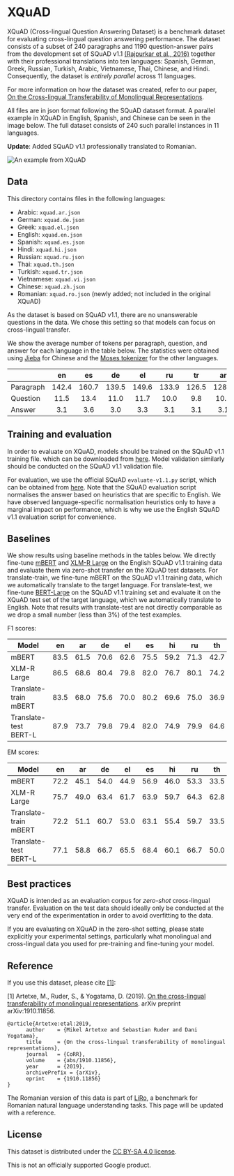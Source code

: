 # XQuAD

XQuAD (Cross-lingual Question Answering Dataset) is a benchmark dataset for evaluating cross-lingual question answering performance.
The dataset consists of a subset of 240 paragraphs and 1190 question-answer pairs from
the development set of SQuAD v1.1 [(Rajpurkar et al., 2016)](https://www.aclweb.org/anthology/D16-1264/) together with their professional
translations into ten languages: Spanish, German, Greek, Russian, Turkish, Arabic, Vietnamese, Thai, Chinese, and Hindi.
Consequently, the dataset is _entirely parallel_ across 11 languages.

For more information on how the dataset was created, refer to our paper,
[On the Cross-lingual Transferability of Monolingual Representations](https://arxiv.org/abs/1910.11856).

All files are in json format following the SQuAD dataset format. A parallel example in XQuAD in
English, Spanish, and Chinese can be seen in the image below. The full dataset consists of 240
such parallel instances in 11 languages.

__Update__: Added SQuAD v1.1 professionally translated to Romanian.

![An example from XQuAD](xquad_example.png)

## Data

This directory contains files in the following languages:
- Arabic: `xquad.ar.json`
- German: `xquad.de.json`
- Greek: `xquad.el.json`
- English: `xquad.en.json`
- Spanish: `xquad.es.json`
- Hindi: `xquad.hi.json`
- Russian: `xquad.ru.json`
- Thai: `xquad.th.json`
- Turkish: `xquad.tr.json`
- Vietnamese: `xquad.vi.json`
- Chinese: `xquad.zh.json`
- Romanian: `xquad.ro.json` (newly added; not included in the original XQuAD)

As the dataset is based on SQuAD v1.1, there are no unanswerable questions in the data. We chose this
setting so that models can focus on cross-lingual transfer.

We show the average number of tokens per paragraph, question, and answer for each language in the
table below. The statistics were obtained using [Jieba](https://github.com/fxsjy/jieba) for Chinese
and the [Moses tokenizer](https://github.com/moses-smt/mosesdecoder/blob/master/scripts/tokenizer/tokenizer.perl)
for the other languages. 

|           |   en  |   es  |   de  |   el  |   ru  |   tr  |   ar  |   vi  |   th  |   zh  |   hi  |
|-----------|:-----:|:-----:|:-----:|:-----:|:-----:|:-----:|:-----:|:-----:|:-----:|:-----:|:-----:|
| Paragraph | 142.4 | 160.7 | 139.5 | 149.6 | 133.9 | 126.5 | 128.2 | 191.2 | 158.7 | 147.6 | 232.4 |
| Question  |  11.5 |  13.4 |  11.0 |  11.7 |  10.0 |  9.8  |  10.7 |  14.8 |  11.5 |  10.5 |  18.7 |
| Answer    |  3.1  |  3.6  |  3.0  |  3.3  |  3.1  |  3.1  |  3.1  |  4.5  |  4.1  |  3.5  |  5.6  |

## Training and evaluation

In order to evaluate on XQuAD, models should be trained on the SQuAD v1.1 training file. which can be
downloaded from [here](https://github.com/rajpurkar/SQuAD-explorer/blob/master/dataset/train-v1.1.json). 
Model validation similarly should be conducted on the SQuAD v1.1 validation file.

For evaluation, we use the official SQuAD `evaluate-v1.1.py` script, which can be obtained from
[here](https://raw.githubusercontent.com/allenai/bi-att-flow/master/squad/evaluate-v1.1.py). Note that 
the SQuAD evaluation script normalises the answer based on heuristics that are specific to English.
We have observed language-specific normalisation heuristics only to have a marginal impact on performance,
which is why we use the English SQuAD v1.1 evaluation script for convenience.

## Baselines

We show results using baseline methods in the tables below. We directly fine-tune [mBERT](https://github.com/google-research/bert/blob/master/multilingual.md)
and [XLM-R Large](https://arxiv.org/abs/1911.02116) on the English SQuAD v1.1 training data
and evaluate them via zero-shot transfer on the XQuAD test datasets. For translate-train, 
we fine-tune mBERT on the SQuAD v1.1 training data, which we automatically translate
to the target language. For translate-test, we fine-tune [BERT-Large](https://arxiv.org/abs/1810.04805)
on the SQuAD v1.1 training set and evaluate it on the XQuAD test set of the target language,
which we automatically translate to English. Note that results with translate-test are not directly
comparable as we drop a small number (less than 3%) of the test examples.

F1 scores:

| Model                 | en   | ar   | de   | el   | es   | hi   | ru   | th   | tr   | vi   | zh   | ro   | avg  |
|-----------------------|------|------|------|------|------|------|------|------|------|------|------|------|------|
| mBERT                 | 83.5 | 61.5 | 70.6 | 62.6 | 75.5 | 59.2 | 71.3 | 42.7 | 55.4 | 69.5 | 58.0 | 72.7 | 65.2 |
| XLM-R Large           | 86.5 | 68.6 | 80.4 | 79.8 | 82.0 | 76.7 | 80.1 | 74.2 | 75.9 | 79.1 | 59.3 | 83.6 | 77.2 |
| Translate-train mBERT | 83.5 | 68.0 | 75.6 | 70.0 | 80.2 | 69.6 | 75.0 | 36.9 | 68.9 | 75.6 | 66.2 | -    | 70.0 |
| Translate-test BERT-L | 87.9 | 73.7 | 79.8 | 79.4 | 82.0 | 74.9 | 79.9 | 64.6 | 67.4 | 76.3 | 73.7 | -    | 76.3 |

EM scores:

| Model                 | en   | ar   | de   | el   | es   | hi   | ru   | th   | tr   | vi   | zh   | ro   | avg  |
|-----------------------|------|------|------|------|------|------|------|------|------|------|------|------|------|
| mBERT                 | 72.2 | 45.1 | 54.0 | 44.9 | 56.9 | 46.0 | 53.3 | 33.5 | 40.1 | 49.6 | 48.3 | 59.9 | 50.3 |
| XLM-R Large           | 75.7 | 49.0 | 63.4 | 61.7 | 63.9 | 59.7 | 64.3 | 62.8 | 59.3 | 59.0 | 50.0 | 69.7 | 61.5 |
| Translate-train mBERT | 72.2 | 51.1 | 60.7 | 53.0 | 63.1 | 55.4 | 59.7 | 33.5 | 54.8 | 56.2 | 56.6 | -    | 56.0 |
| Translate-test BERT-L | 77.1 | 58.8 | 66.7 | 65.5 | 68.4 | 60.1 | 66.7 | 50.0 | 49.6 | 61.5 | 59.1 | -    | 62.1 |

## Best practices

XQuAD is intended as an evaluation corpus for _zero-shot_ cross-lingual transfer.
Evaluation on the test data should ideally only be conducted at the very end of
the experimentation in order to avoid overfitting to the data.

If you are evaluating on XQuAD in the zero-shot setting, please state explicitly 
your experimental settings, particularly what monolingual and cross-lingual data 
you used for pre-training and fine-tuning your model.

## Reference

If you use this dataset, please cite [[1]](https://arxiv.org/abs/1910.11856):

[1] Artetxe, M., Ruder, S., & Yogatama, D. (2019). [On the cross-lingual transferability of monolingual representations](https://arxiv.org/abs/1910.11856). arXiv preprint arXiv:1910.11856.

```
@article{Artetxe:etal:2019,
      author    = {Mikel Artetxe and Sebastian Ruder and Dani Yogatama},
      title     = {On the cross-lingual transferability of monolingual representations},
      journal   = {CoRR},
      volume    = {abs/1910.11856},
      year      = {2019},
      archivePrefix = {arXiv},
      eprint    = {1910.11856}
}
```

The Romanian version of this data is part of [LiRo](https://lirobenchmark.github.io/), a benchmark for Romanian natural language understanding tasks. This page will be updated with a reference.

## License

This dataset is distributed under the [CC BY-SA 4.0 license](https://creativecommons.org/licenses/by-sa/4.0/legalcode).

This is not an officially supported Google product.
